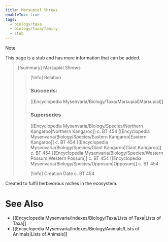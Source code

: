 ```yaml
---
title: Marsupial Shrews
enableToc: true
tags:
  - biology/taxa
  - biology/taxa/family
  - stub
---
```


> [!note]
> This page is a stub and has more information that can be added.

> [!summary] Marsupial Shrews
> > [!info] Relation
> > ### Succeeds:
> > [[Encyclopedia Mysenvaria/Biology/Taxa/Marsupial|Marsupial]]
> > ### Supersedes 
> > [[Encyclopedia Mysenvaria/Biology/Species/Northern Kangaroo|Northern Kangaroo]] c. BT 454
> > [[Encyclopedia Mysenvaria/Biology/Species/Eastern Kangaroo|Eastern Kangaroo]] c. BT 454
> > [[Encyclopedia Mysenvaria/Biology/Species/Giant Kangaroo|Giant Kangaroo]] c. BT 454
> > [[Encyclopedia Mysenvaria/Biology/Species/Western Possum|Western Possum]] c. BT 454
> > [[Encyclopedia Mysenvaria/Biology/Species/Opposum|Opposum]] c. BT 454
>
> > [!info] Creation Date
> > c. BT 454

Created to fulfil herbivorous niches in the ecosystem.

# See Also
- [[Encyclopedia Mysenvaria/Indexes/Biology/Taxa/Lists of Taxa|Lists of Taxa]]
- [[Encyclopedia Mysenvaria/Indexes/Biology/Animals/Lists of Animals|Lists of Animals]]
